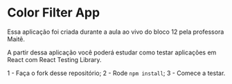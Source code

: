 # Color Filter App

Essa aplicação foi criada durante a aula ao vivo do bloco 12 pela professora Maitê.

A partir dessa aplicação você poderá estudar como testar aplicações em React com React Testing Library.

1 - Faça o fork desse repositório;
2 - Rode `npm install`;
3 - Comece a testar.
